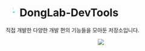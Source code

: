 # <img src="https://github.com/DongLab-DevTools/.github/blob/main/blob/main/images/donglab-logo-simple.png" width="30px" height="30px"> DongLab-DevTools

직접 개발한 다양한 개발 편의 기능들을 모아둔 저장소입니다.

<p align="center">
  <a href="https://dongx2.tistory.com/">
    <img src="https://img.shields.io/badge/Blog-tistory-00D3F2?style=for-the-badge&link=https://dongx2.tistory.com/" />
  </a>
</p>
